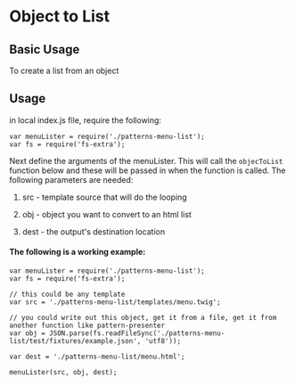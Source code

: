 # Object to List

## Basic Usage

To create a list from an object


## Usage

in local index.js file, require the following:

```
var menuLister = require('./patterns-menu-list');
var fs = require('fs-extra');
```

Next define the arguments of the menuLister. This will call the `objecToList` function below and these will be passed in when the function is called. The following parameters are needed:

1. src - template source that will do the looping

2. obj - object you want to convert to an html list

3. dest - the output's destination location


#### The following is a working example:

```
var menuLister = require('./patterns-menu-list');
var fs = require('fs-extra');

// this could be any template
var src = './patterns-menu-list/templates/menu.twig';

// you could write out this object, get it from a file, get it from another function like pattern-presenter
var obj = JSON.parse(fs.readFileSync('./patterns-menu-list/test/fixtures/example.json', 'utf8')); 

var dest = './patterns-menu-list/menu.html';

menuLister(src, obj, dest);
```
